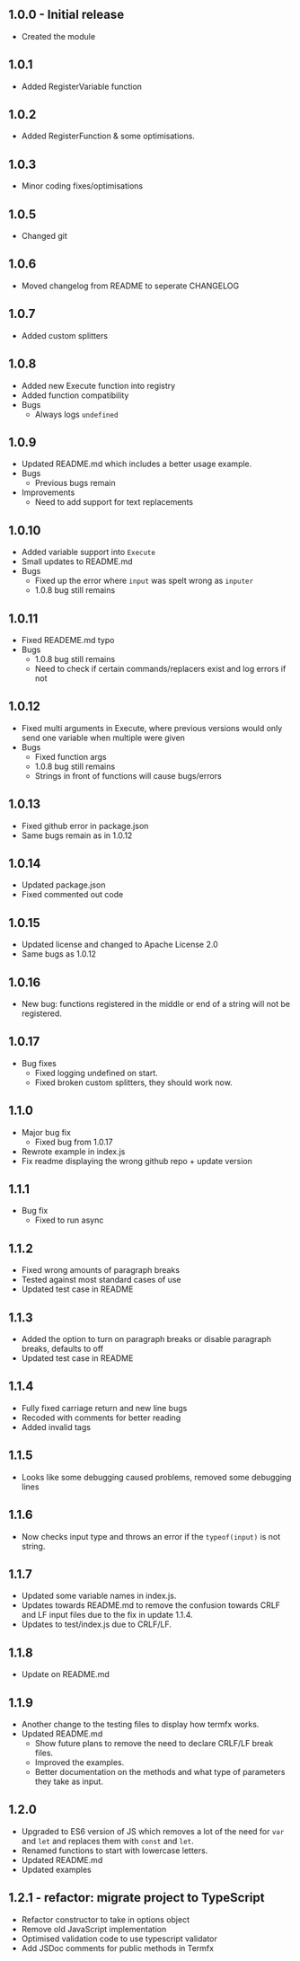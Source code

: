 ## 1.0.0 - Initial release
- Created the module

## 1.0.1
- Added RegisterVariable function

## 1.0.2
- Added RegisterFunction & some optimisations.

## 1.0.3
- Minor coding fixes/optimisations

## 1.0.5
- Changed git

## 1.0.6
- Moved changelog from README to seperate CHANGELOG

## 1.0.7
- Added custom splitters

## 1.0.8
- Added new Execute function into registry
- Added function compatibility
- Bugs
  - Always logs `undefined`

## 1.0.9
- Updated README.md which includes a better usage example.
- Bugs
  - Previous bugs remain
- Improvements
  - Need to add support for text replacements

## 1.0.10
- Added variable support into `Execute`
- Small updates to README.md
- Bugs
  - Fixed up the error where `input` was spelt wrong as `inputer`
  - 1.0.8 bug still remains

## 1.0.11
- Fixed READEME.md typo
- Bugs
  - 1.0.8 bug still remains
  - Need to check if certain commands/replacers exist and log errors if not

## 1.0.12
- Fixed multi arguments in Execute, where previous versions would only send one variable when multiple were given
- Bugs
  - Fixed function args
  - 1.0.8 bug still remains
  - Strings in front of functions will cause bugs/errors

## 1.0.13
- Fixed github error in package.json
- Same bugs remain as in 1.0.12

## 1.0.14
- Updated package.json
- Fixed commented out code

## 1.0.15
- Updated license and changed to Apache License 2.0
- Same bugs as 1.0.12

## 1.0.16
- New bug: functions registered in the middle or end of a string will not be registered.

## 1.0.17
- Bug fixes
  - Fixed logging undefined on start.
  - Fixed broken custom splitters, they should work now.

## 1.1.0
- Major bug fix
  - Fixed bug from 1.0.17
- Rewrote example in index.js
- Fix readme displaying the wrong github repo + update version

## 1.1.1
- Bug fix
  - Fixed to run async

## 1.1.2
- Fixed wrong amounts of paragraph breaks
- Tested against most standard cases of use
- Updated test case in README

## 1.1.3
- Added the option to turn on paragraph breaks or disable paragraph breaks, defaults to off
- Updated test case in README

## 1.1.4
- Fully fixed carriage return and new line bugs
- Recoded with comments for better reading
- Added invalid tags

## 1.1.5
- Looks like some debugging caused problems, removed some debugging lines

## 1.1.6
- Now checks input type and throws an error if the `typeof(input)` is not string.

## 1.1.7
- Updated some variable names in index.js.
- Updates towards README.md to remove the confusion towards CRLF and LF input files due to the fix in update 1.1.4.
- Updates to test/index.js due to CRLF/LF.

## 1.1.8
- Update on README.md

## 1.1.9
- Another change to the testing files to display how termfx works.
- Updated README.md
  - Show future plans to remove the need to declare CRLF/LF break files.
  - Improved the examples.
  - Better documentation on the methods and what type of parameters they take as input.

## 1.2.0
- Upgraded to ES6 version of JS which removes a lot of the need for `var` and `let` and replaces them with `const` and `let`.
- Renamed functions to start with lowercase letters.
- Updated README.md
- Updated examples

## 1.2.1 - refactor: migrate project to TypeScript
- Refactor constructor to take in options object
- Remove old JavaScript implementation
- Optimised validation code to use typescript validator
- Add JSDoc comments for public methods in Termfx
